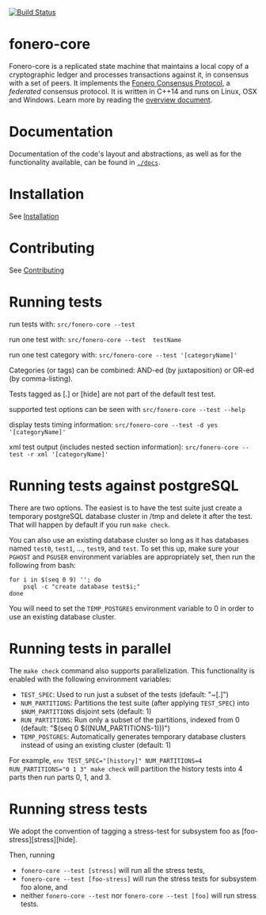 [![Build Status](https://travis-ci.org/fonero/fonero-core.svg?branch=auto)](https://travis-ci.org/fonero/fonero-core)


# fonero-core

Fonero-core is a replicated state machine that maintains a local copy of a cryptographic ledger and processes transactions against it, in consensus with a set of peers.
It implements the [Fonero Consensus Protocol](https://github.com/fonero-project/fonero-core/blob/master/src/scp/readme.md), a _federated_ consensus protocol.
It is written in C++14 and runs on Linux, OSX and Windows.
Learn more by reading the [overview document](https://github.com/fonero-project/fonero-core/blob/master/docs/readme.md).

# Documentation

Documentation of the code's layout and abstractions, as well as for the
functionality available, can be found in
[`./docs`](https://github.com/fonero-project/fonero-core/tree/master/docs).

# Installation

See [Installation](./INSTALL.md)

# Contributing

See [Contributing](./CONTRIBUTING.md)

# Running tests

run tests with:
  `src/fonero-core --test`

run one test with:
  `src/fonero-core --test  testName`

run one test category with:
  `src/fonero-core --test '[categoryName]'`

Categories (or tags) can be combined: AND-ed (by juxtaposition) or OR-ed (by comma-listing).

Tests tagged as [.] or [hide] are not part of the default test test.

supported test options can be seen with
  `src/fonero-core --test --help`

display tests timing information:
  `src/fonero-core --test -d yes '[categoryName]'`

xml test output (includes nested section information):
  `src/fonero-core --test -r xml '[categoryName]'`

# Running tests against postgreSQL

There are two options.  The easiest is to have the test suite just
create a temporary postgreSQL database cluster in /tmp and delete it
after the test.  That will happen by default if you run `make check`.

You can also use an existing database cluster so long as it has
databases named `test0`, `test1`, ..., `test9`, and `test`.  To set
this up, make sure your `PGHOST` and `PGUSER` environment variables
are appropriately set, then run the following from bash:

    for i in $(seq 0 9) ''; do
        psql -c "create database test$i;"
    done

You will need to set the `TEMP_POSTGRES` environment variable to 0
in order to use an existing database cluster.

# Running tests in parallel

The `make check` command also supports parallelization. This functionality is
enabled with the following environment variables:
* `TEST_SPEC`: Used to run just a subset of the tests (default: "~[.]")
* `NUM_PARTITIONS`: Partitions the test suite (after applying `TEST_SPEC`) into
`$NUM_PARTITIONS` disjoint sets (default: 1)
* `RUN_PARTITIONS`: Run only a subset of the partitions, indexed from 0
(default: "$(seq 0 $((NUM_PARTITIONS-1)))")
* `TEMP_POSTGRES`: Automatically generates temporary database clusters instead
of using an existing cluster (default: 1)

For example,
`env TEST_SPEC="[history]" NUM_PARTITIONS=4 RUN_PARTITIONS="0 1 3" make check`
will partition the history tests into 4 parts then run parts 0, 1, and 3.

# Running stress tests
We adopt the convention of tagging a stress-test for subsystem foo as [foo-stress][stress][hide].

Then, running
* `fonero-core --test [stress]` will run all the stress tests,
* `fonero-core --test [foo-stress]` will run the stress tests for subsystem foo alone, and
* neither `fonero-core --test` nor `fonero-core --test [foo]` will run stress tests.


